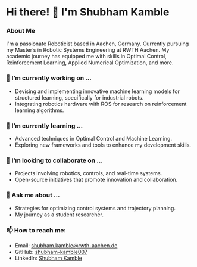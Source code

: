 # Hi there! 👋 I'm Shubham Kamble

### About Me

I'm a passionate Roboticist based in Aachen, Germany. Currently pursuing my Master’s in Robotic Systems Engineering at RWTH Aachen. My academic journey has equipped me with skills in Optimal Control, Reinforcement Learning, Applied Numerical Optimization, and more.

### 🔭 I’m currently working on ...

- Devising and implementing innovative machine learning models for structured learning, specifically for industrial robots.
- Integrating robotics hardware with ROS for research on reinforcement learning algorithms.

### 🌱 I’m currently learning ...

- Advanced techniques in Optimal Control and Machine Learning.
- Exploring new frameworks and tools to enhance my development skills.

### 👯 I’m looking to collaborate on ...

- Projects involving robotics, controls, and real-time systems.
- Open-source initiatives that promote innovation and collaboration.

### 💬 Ask me about ...

- Strategies for optimizing control systems and trajectory planning.
- My journey as a student researcher.

### 📫 How to reach me:

- Email: shubham.kamble@rwth-aachen.de
- GitHub: [shubham-kamble007](https://github.com/Shubham1965)
- LinkedIn: [Shubham Kamble](https://www.linkedin.com/in/shubham-kamble007/)




<!--
**Shubham1965/Shubham1965** is a ✨ _special_ ✨ repository because its `README.md` (this file) appears on your GitHub profile.

Here are some ideas to get you started:

- 🔭 I’m currently working on ...
- 🌱 I’m currently learning ...
- 👯 I’m looking to collaborate on ...
- 🤔 I’m looking for help with ...
- 💬 Ask me about ...
- 📫 How to reach me: ...
- 😄 Pronouns: ...
- ⚡ Fun fact: ...
-->
